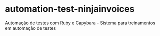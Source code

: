 # automation-test-ninjainvoices
Automação de testes com Ruby e Capybara - Sistema para treinamentos em automação de testes

